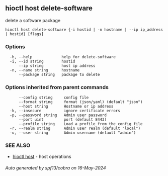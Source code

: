 ## hioctl host delete-software

delete a software package

```
hioctl host delete-software {-i hostid | -n hostname | --ip ip_address | hostid} [flags]
```

### Options

```
  -h, --help             help for delete-software
  -i, --id string        hostid
      --ip string        host ip address
  -n, --name string      hostname
      --package string   package to delete
```

### Options inherited from parent commands

```
      --config string     config file
      --format string     format (json/yaml) (default "json")
      --host string       Hostname or ip address
  -k, --insecure          ignore certificate errors
  -p, --password string   Admin user password
      --port uint         port (default 8443)
      --profile string    Load a profile from the config file
  -r, --realm string      Admin user realm (default "local")
  -u, --user string       Admin username (default "admin")
```

### SEE ALSO

* [hioctl host](hioctl_host.md)	 - host operations

###### Auto generated by spf13/cobra on 16-May-2024
